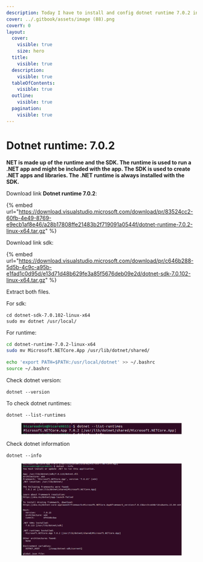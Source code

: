 ```yaml
---
description: Today I have to install and config dotnet runtime 7.0.2 in ubuntu server
cover: ../.gitbook/assets/image (88).png
coverY: 0
layout:
  cover:
    visible: true
    size: hero
  title:
    visible: true
  description:
    visible: true
  tableOfContents:
    visible: true
  outline:
    visible: true
  pagination:
    visible: true
---
```


# Dotnet runtime:  7.0.2

**NET is made up of the runtime and the SDK. The runtime is used to run a .NET app and might be included with the app. The SDK is used to create .NET apps and libraries. The .NET runtime is always installed with the SDK.**

Download link **Dotnet runtime 7.0.2**:&#x20;

{% embed url="https://download.visualstudio.microsoft.com/download/pr/83524cc2-60fb-4e49-8769-e9ecb1af8e46/a28b17808ffe21483b2f719091a0544f/dotnet-runtime-7.0.2-linux-x64.tar.gz" %}

Download link sdk:&#x20;

{% embed url="https://download.visualstudio.microsoft.com/download/pr/c646b288-5d5b-4c9c-a95b-e1fad1c0d95d/e13d71d48b629fe3a85f5676deb09e2d/dotnet-sdk-7.0.102-linux-x64.tar.gz" %}

Extract both files.&#x20;

For sdk:

```
cd dotnet-sdk-7.0.102-linux-x64
sudo mv dotnet /usr/local/

```

For runtime:

```bash
cd dotnet-runtime-7.0.2-linux-x64
sudo mv Microsoft.NETCore.App /usr/lib/dotnet/shared/
```

```bash
echo 'export PATH=$PATH:/usr/local/dotnet' >> ~/.bashrc
source ~/.bashrc
```

Check dotnet version:&#x20;

```
dotnet --version
```



To check dotnet runtimes:

```
dotnet --list-runtimes
```

<figure><img src="../.gitbook/assets/image (86).png" alt=""><figcaption></figcaption></figure>

Check dotnet information

```
dotnet --info
```

<figure><img src="../.gitbook/assets/image (83).png" alt=""><figcaption></figcaption></figure>
